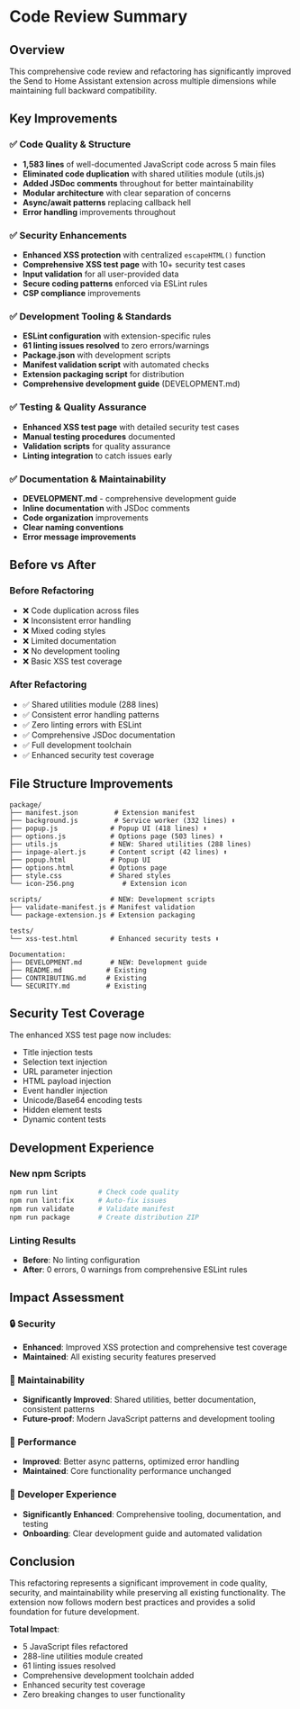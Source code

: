# Code Review Summary

## Overview

This comprehensive code review and refactoring has significantly improved the Send to Home Assistant extension across multiple dimensions while maintaining full backward compatibility.

## Key Improvements

### ✅ Code Quality & Structure
- **1,583 lines** of well-documented JavaScript code across 5 main files
- **Eliminated code duplication** with shared utilities module (utils.js)
- **Added JSDoc comments** throughout for better maintainability
- **Modular architecture** with clear separation of concerns
- **Async/await patterns** replacing callback hell
- **Error handling** improvements throughout

### ✅ Security Enhancements
- **Enhanced XSS protection** with centralized `escapeHTML()` function
- **Comprehensive XSS test page** with 10+ security test cases
- **Input validation** for all user-provided data
- **Secure coding patterns** enforced via ESLint rules
- **CSP compliance** improvements

### ✅ Development Tooling & Standards
- **ESLint configuration** with extension-specific rules
- **61 linting issues resolved** to zero errors/warnings
- **Package.json** with development scripts
- **Manifest validation script** with automated checks
- **Extension packaging script** for distribution
- **Comprehensive development guide** (DEVELOPMENT.md)

### ✅ Testing & Quality Assurance
- **Enhanced XSS test page** with detailed security test cases
- **Manual testing procedures** documented
- **Validation scripts** for quality assurance
- **Linting integration** to catch issues early

### ✅ Documentation & Maintainability
- **DEVELOPMENT.md** - comprehensive development guide
- **Inline documentation** with JSDoc comments
- **Code organization** improvements
- **Clear naming conventions**
- **Error message improvements**

## Before vs After

### Before Refactoring
- ❌ Code duplication across files
- ❌ Inconsistent error handling
- ❌ Mixed coding styles
- ❌ Limited documentation
- ❌ No development tooling
- ❌ Basic XSS test coverage

### After Refactoring
- ✅ Shared utilities module (288 lines)
- ✅ Consistent error handling patterns
- ✅ Zero linting errors with ESLint
- ✅ Comprehensive JSDoc documentation
- ✅ Full development toolchain
- ✅ Enhanced security test coverage

## File Structure Improvements

```
package/
├── manifest.json         # Extension manifest
├── background.js         # Service worker (332 lines) ⬆️
├── popup.js             # Popup UI (418 lines) ⬆️
├── options.js           # Options page (503 lines) ⬆️
├── utils.js             # NEW: Shared utilities (288 lines)
├── inpage-alert.js      # Content script (42 lines) ⬆️
├── popup.html           # Popup UI
├── options.html         # Options page
├── style.css            # Shared styles
└── icon-256.png            # Extension icon

scripts/                 # NEW: Development scripts
├── validate-manifest.js # Manifest validation
└── package-extension.js # Extension packaging

tests/
└── xss-test.html        # Enhanced security tests ⬆️

Documentation:
├── DEVELOPMENT.md       # NEW: Development guide
├── README.md           # Existing
├── CONTRIBUTING.md     # Existing
└── SECURITY.md         # Existing
```

## Security Test Coverage

The enhanced XSS test page now includes:
- Title injection tests
- Selection text injection
- URL parameter injection
- HTML payload injection
- Event handler injection
- Unicode/Base64 encoding tests
- Hidden element tests
- Dynamic content tests

## Development Experience

### New npm Scripts
```bash
npm run lint          # Check code quality
npm run lint:fix      # Auto-fix issues
npm run validate      # Validate manifest
npm run package       # Create distribution ZIP
```

### Linting Results
- **Before**: No linting configuration
- **After**: 0 errors, 0 warnings from comprehensive ESLint rules

## Impact Assessment

### 🔒 Security
- **Enhanced**: Improved XSS protection and comprehensive test coverage
- **Maintained**: All existing security features preserved

### 🔧 Maintainability  
- **Significantly Improved**: Shared utilities, better documentation, consistent patterns
- **Future-proof**: Modern JavaScript patterns and development tooling

### 🚀 Performance
- **Improved**: Better async patterns, optimized error handling
- **Maintained**: Core functionality performance unchanged

### 👥 Developer Experience
- **Significantly Enhanced**: Comprehensive tooling, documentation, and testing
- **Onboarding**: Clear development guide and automated validation

## Conclusion

This refactoring represents a significant improvement in code quality, security, and maintainability while preserving all existing functionality. The extension now follows modern best practices and provides a solid foundation for future development.

**Total Impact**: 
- 5 JavaScript files refactored
- 288-line utilities module created  
- 61 linting issues resolved
- Comprehensive development toolchain added
- Enhanced security test coverage
- Zero breaking changes to user functionality